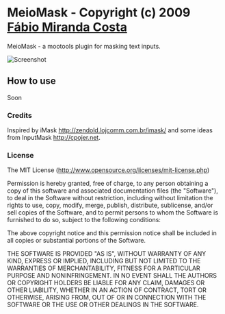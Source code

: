 MeioMask - Copyright (c) 2009 [Fábio Miranda Costa](http://meiocodigo.com/)
========================================================================

MeioMask - a mootools plugin for masking text inputs.

![Screenshot]()

How to use
----------

Soon

### Credits

Inspired by iMask http://zendold.lojcomm.com.br/imask/ and some ideas from InputMask http://cpojer.net.

### License

The MIT License (http://www.opensource.org/licenses/mit-license.php)

Permission is hereby granted, free of charge, to any person
obtaining a copy of this software and associated documentation
files (the "Software"), to deal in the Software without
restriction, including without limitation the rights to use,
copy, modify, merge, publish, distribute, sublicense, and/or sell
copies of the Software, and to permit persons to whom the
Software is furnished to do so, subject to the following
conditions:

The above copyright notice and this permission notice shall be
included in all copies or substantial portions of the Software.

THE SOFTWARE IS PROVIDED "AS IS", WITHOUT WARRANTY OF ANY KIND,
EXPRESS OR IMPLIED, INCLUDING BUT NOT LIMITED TO THE WARRANTIES
OF MERCHANTABILITY, FITNESS FOR A PARTICULAR PURPOSE AND
NONINFRINGEMENT. IN NO EVENT SHALL THE AUTHORS OR COPYRIGHT
HOLDERS BE LIABLE FOR ANY CLAIM, DAMAGES OR OTHER LIABILITY,
WHETHER IN AN ACTION OF CONTRACT, TORT OR OTHERWISE, ARISING
FROM, OUT OF OR IN CONNECTION WITH THE SOFTWARE OR THE USE OR
OTHER DEALINGS IN THE SOFTWARE.
